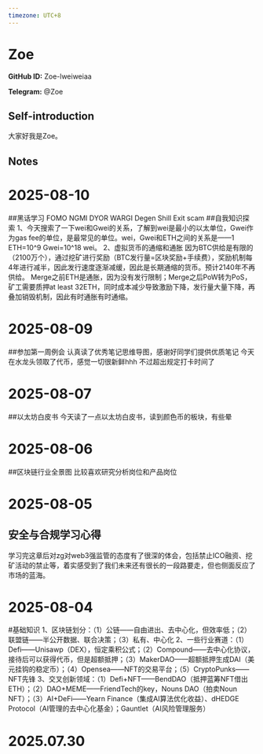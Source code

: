 ```yaml
---
timezone: UTC+8
---
```


# Zoe

**GitHub ID:** Zoe-lweiweiaa

**Telegram:** @Zoe

## Self-introduction

大家好我是Zoe。

## Notes

<!-- Content_START -->
# 2025-08-10

##黑话学习
FOMO
NGMI
DYOR
WARGI
Degen
Shill
Exit scam
##自我知识探索
1、今天搜索了一下wei和Gwei的关系，了解到wei是最小的以太单位，Gwei作为gas fee的单位，是最常见的单位。wei，Gwei和ETH之间的关系是——1 ETH=10^9 Gwei=10^18 wei。
2、虚拟货币的通缩和通胀
因为BTC供给是有限的（2100万个），通过挖矿进行奖励（BTC发行量=区块奖励+手续费），奖励机制每4年进行减半，因此发行速度逐渐减缓，因此是长期通缩的货币。预计2140年不再供给。
Merge之前ETH是通胀，因为没有发行限制；Merge之后PoW转为PoS，矿工需要质押at least 32ETH，同时成本减少导致激励下降，发行量大量下降，再叠加销毁机制，因此有时通胀有时通缩。

# 2025-08-09

##参加第一周例会
认真读了优秀笔记思维导图，感谢好同学们提供优质笔记
今天在水龙头领取了代币，感觉一切很新鲜hhh
不过超出规定打卡时间了

# 2025-08-07

##以太坊白皮书
今天读了一点以太坊白皮书，读到颜色币的板块，有些晕

# 2025-08-06

##区块链行业全景图
比较喜欢研究分析岗位和产品岗位

# 2025-08-05

## 安全与合规学习心得
学习完这章后对zg对web3强监管的态度有了很深的体会，包括禁止ICO融资、挖矿活动的禁止等，着实感受到了我们未来还有很长的一段路要走，但也侧面反应了市场的蓝海。

# 2025-08-04

#基础知识
1、区块链划分：（1）公链——自由进出、去中心化，但效率低；（2）联盟链——半公开数据、联合决策；（3）私有、中心化
2、一些行业赛道：（1）Defi——Unisawp（DEX），恒定乘积公式；（2）Compound——去中心化协议，接待后可以获得代币，但是超额抵押；（3）MakerDAO——超额抵押生成DAI（美元挂钩的稳定币）；（4）Opensea——NFT的交易平台；（5）CryptoPunks——NFT先锋
3、交叉创新领域：（1）Defi+NFT——BendDAO（抵押蓝筹NFT借出ETH）；（2）DAO+MEME——FriendTech的key，Nouns DAO（拍卖Noun NFT）；（3）AI+DeFi——Yearn Finance（集成AI算法优化收益）、dHEDGE Protocol（AI管理的去中心化基金）；Gauntlet（AI风险管理服务）


# 2025.07.30


<!-- Content_END -->
